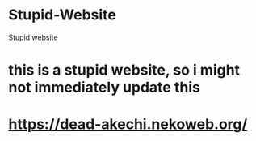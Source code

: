 # Stupid-Website
Stupid website



# this is a stupid website, so i might not immediately update this


# https://dead-akechi.nekoweb.org/

